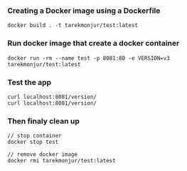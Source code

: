 ### Creating a Docker image using a Dockerfile

```
docker build . -t tarekmonjur/test:latest
```

### Run docker image that create a docker container
```
docker run -rm --name test -p 8081:80 -e VERSION=v3 tarekmonjur/test:latest
```

### Test the app
```
curl localhost:8081/version/
curl localhost:8081/version/
```

### Then finaly clean up
```
// stop container
docker stop test

// remove docker image
docker rmi tarekmonjur/test:latest
```


